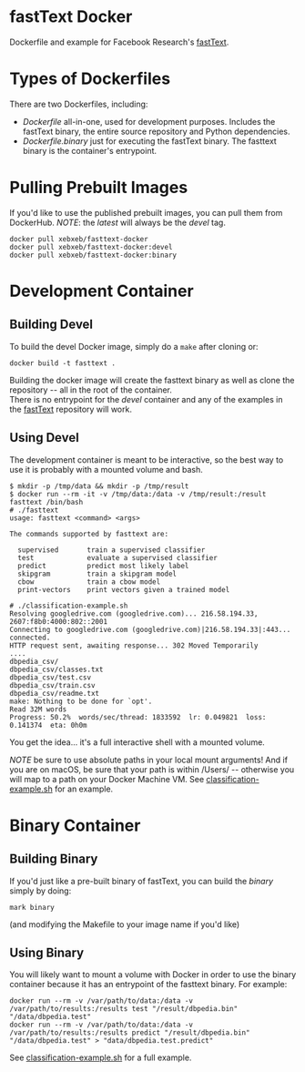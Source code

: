 # fastText Docker
Dockerfile and example for Facebook Research's [fastText](https://github.com/facebookresearch/fastText).

# Types of Dockerfiles
There are two Dockerfiles, including:
- *Dockerfile* all-in-one, used for development purposes.  Includes the fastText binary, the entire source repository and Python dependencies.
- *Dockerfile.binary* just for executing the fastText binary.  The fasttext binary is the container's entrypoint.

# Pulling Prebuilt Images
If you'd like to use the published prebuilt images, you can pull them from DockerHub.  *NOTE*: the _latest_ will always be the *devel* tag.
```
docker pull xebxeb/fasttext-docker
docker pull xebxeb/fasttext-docker:devel
docker pull xebxeb/fasttext-docker:binary
```

# Development Container
## Building Devel
To build the devel Docker image, simply do a ```make``` after cloning or:
```
docker build -t fasttext .
```
Building the docker image will create the fasttext binary as well as clone the repository -- all in the root of the container.  
There is no entrypoint for the *devel* container and any of the examples in the [fastText](https://github.com/facebookresearch/fastText) repository will work.

## Using Devel
The development container is meant to be interactive, so the best way to use it is probably with a mounted volume and bash.
```
$ mkdir -p /tmp/data && mkdir -p /tmp/result
$ docker run --rm -it -v /tmp/data:/data -v /tmp/result:/result fasttext /bin/bash
# ./fasttext
usage: fasttext <command> <args>

The commands supported by fasttext are:

  supervised       train a supervised classifier
  test             evaluate a supervised classifier
  predict          predict most likely label
  skipgram         train a skipgram model
  cbow             train a cbow model
  print-vectors    print vectors given a trained model

# ./classification-example.sh
Resolving googledrive.com (googledrive.com)... 216.58.194.33, 2607:f8b0:4000:802::2001
Connecting to googledrive.com (googledrive.com)|216.58.194.33|:443... connected.
HTTP request sent, awaiting response... 302 Moved Temporarily
....
dbpedia_csv/
dbpedia_csv/classes.txt
dbpedia_csv/test.csv
dbpedia_csv/train.csv
dbpedia_csv/readme.txt
make: Nothing to be done for `opt'.
Read 32M words
Progress: 50.2%  words/sec/thread: 1833592  lr: 0.049821  loss: 0.141374  eta: 0h0m

```
You get the idea... it's a full interactive shell with a mounted volume.

*NOTE* be sure to use absolute paths in your local mount arguments!  And if you are on macOS, be sure that your path is within /Users/ -- otherwise you will map to a path on your Docker Machine VM. See [classification-example.sh](examples/classification-example.sh) for an example.

# Binary Container
## Building Binary
If you'd just like a pre-built binary of fastText, you can build the *binary* simply by doing:
```
mark binary
```
(and modifying the Makefile to your image name if you'd like)


## Using Binary
You will likely want to mount a volume with Docker in order to use the binary container because it has an entrypoint of the fasttext binary.  For example:

```
docker run --rm -v /var/path/to/data:/data -v /var/path/to/results:/results test "/result/dbpedia.bin" "/data/dbpedia.test"
docker run --rm -v /var/path/to/data:/data -v /var/path/to/results:/results predict "/result/dbpedia.bin" "/data/dbpedia.test" > "data/dbpedia.test.predict"
```
See [classification-example.sh](examples/classification-example.sh) for a full example.

